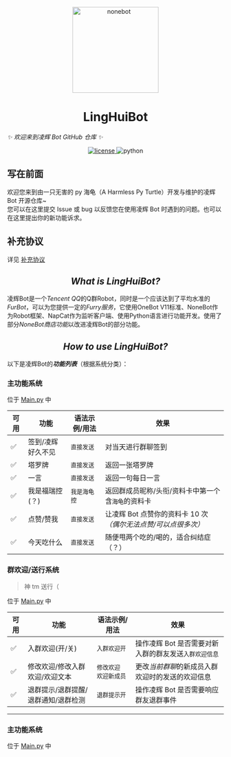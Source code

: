 <p align="center">
  <a href="https://github.com/Harmless-Turtle/LingHuiBot"><img src="http://q.qlogo.cn/headimg_dl?dst_uin=3806419216&spec=640&img_type=jpg" width="200" height="200" alt="nonebot"></a>
</p>

<h1 align="center">LingHuiBot</h1>

_✨ 欢迎来到凌辉 Bot GitHub 仓库 ✨_

<p align="center">
  <a href="https://github.com/Harmless-Turtle/LingHuiBot/blob/main/LICENSE">
    <img src="https://img.shields.io/github/license/cscs181/QQ-Github-Bot.svg" alt="license">
  </a>
  <img src="https://img.shields.io/badge/python-3.8+-blue.svg" alt="python">
</p>

## 写在前面

欢迎您来到由一只无害的 py 海龟（A Harmless Py Turtle）开发与维护的凌辉 Bot 开源仓库~ <br>
您可以在这里提交 Issue 或 bug 以反馈您在使用凌辉 Bot 时遇到的问题。也可以在这里提出你的新功能诉求。

## 补充协议

详见 [补充协议](https://github.com/Harmless-Turtle/LingHuiBot/blob/main/supplementary_agreement.md)

<h2 align="center"><em>What is LingHuiBot?</em></h2>
凌辉Bot是一个<em>Tencent QQ</em>的Q群Robot，同时是一个应该达到了平均水准的<em>FurBot</em>，可以为您提供一定的<em>Furry服务</em>，它使用OneBot V11标准、NoneBot作为Robot框架、NapCat作为监听客户端、使用Python语言进行功能开发。使用了部分<em>NoneBot商店功能</em>以改进凌辉Bot的部分功能。

<h2 align="center"><em>How to use LingHuiBot?</em></h2>
以下是凌辉Bot的<b><em>功能列表</b></em>（根据系统分类）：

<h3>主功能系统</h3>
位于 <a href="https://github.com/Harmless-Turtle/LingHuiBot/blob/main/src/plugins/Main.py">Main.py</a> 中

| 可用 | 功能              | 语法示例/用法 | 效果                                                                  |
| ---- | ----------------- | ------------- | --------------------------------------------------------------------- |
| ✅   | 签到/凌辉好久不见 | `直接发送`    | 对当天进行群聊签到                                                    |
| ✅   | 塔罗牌            | `直接发送`    | 返回一张塔罗牌                                                        |
| ✅   | 一言              | `直接发送`    | 返回一句每日一言                                                      |
| ✅   | 我是福瑞控(？)    | `我是海龟控`  | 返回群成员昵称/头衔/资料卡中第一个含`海龟`的资料卡                    |
| ✅   | 点赞/赞我         | `直接发送`    | 让凌辉 Bot 点赞你的资料卡 10 次<em>（偶尔无法点赞/可以点很多次）</em> |
| ✅   | 今天吃什么        | `直接发送`    | 随便甩两个吃的/喝的，适合纠结症（？）                                 |

<h3>群欢迎/送行系统</h3>

> 神 tm 送行（

位于 <a href="https://github.com/Harmless-Turtle/LingHuiBot/blob/main/src/plugins/Main.py">Main.py</a> 中

| 可用 | 功能                                | 语法示例/用法         | 效果                                                    |
| ---- | ----------------------------------- | --------------------- | ------------------------------------------------------- |
| ✅   | 入群欢迎(开/关)                     | `入群欢迎开`          | 操作凌辉 Bot 是否需要对新入群的群友发送`入群欢迎信息`   |
| ✅   | 修改欢迎/修改入群欢迎/欢迎文本      | `修改欢迎 欢迎新成员` | 更改<em>当前群聊</em>的新成员入群欢迎时的发送的欢迎信息 |
| ✅   | 退群提示/退群提醒/退群通知/退群检测 | `退群提示开`          | 操作凌辉 Bot 是否需要响应群友退群事件                   |

---

<h3>主功能系统</h3>
位于 <a href="https://github.com/Harmless-Turtle/LingHuiBot/blob/main/src/plugins/Main.py">Main.py</a> 中
